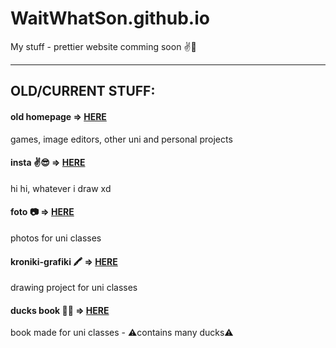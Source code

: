 <head><meta name="p:domain_verify" content="130d6d99927f28786ed017e57d47bbe7"/></head>

# WaitWhatSon.github.io
My stuff - prettier website comming soon ✌🦆

---
## OLD/CURRENT STUFF:

#### old homepage => [HERE](https://waitwhatson.github.io/Games-and-Pains/)
games, image editors, other uni and personal projects

#### insta ✌️😎 => [HERE](https://www.instagram.com/waitwhatson/)
hi hi, whatever i draw xd

#### foto 📷 => [HERE](https://waitwhatson.github.io/foto/)
photos for uni classes

####  kroniki-grafiki 🖍 => [HERE](https://waitwhatson.github.io/kroniki-grafiki/)
drawing project for uni classes

#### ducks book 🦆📖 => [HERE](https://waitwhatson.github.io/duck_book/)
book made for uni classes - ⚠️contains many ducks⚠️
